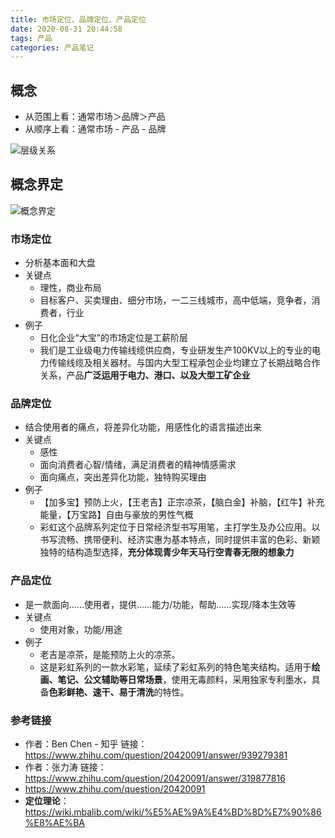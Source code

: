 ```yaml
---
title: 市场定位、品牌定位、产品定位
date: 2020-08-31 20:44:58
tags: 产品
categories: 产品笔记
---
```


## 概念

- 从范围上看：通常市场＞品牌＞产品
- 从顺序上看：通常市场 - 产品 - 品牌

![层级关系](https://i.loli.net/2020/08/31/phQdvl2KLWgGEcf.png)


## 概念界定

![概念界定](https://i.loli.net/2020/08/31/AbswIhO7Z2JcnLN.png)


### 市场定位

- 分析基本面和大盘
- 关键点
  - 理性，商业布局
  - 目标客户、买卖理由、细分市场，一二三线城市，高中低端，竞争者，消费者，行业
- 例子
  - 日化企业“大宝”的市场定位是工薪阶层
  - 我们是工业级电力传输线缆供应商，专业研发生产100KV以上的专业的电力传输线缆及相关器材。与国内大型工程承包企业均建立了长期战略合作关系，产品**广泛运用于电力、港口、以及大型工矿企业**

### 品牌定位

- 结合使用者的痛点，将差异化功能，用感性化的语言描述出来
- 关键点
  - 感性
  - 面向消费者心智/情绪，满足消费者的精神情感需求
  - 面向痛点，突出差异化功能，独特购买理由
- 例子
  - 【加多宝】预防上火，【王老吉】正宗凉茶，【脑白金】补脑，【红牛】补充能量，【万宝路】自由与豪放的男性气概
  - 彩虹这个品牌系列定位于日常经济型书写用笔，主打学生及办公应用。以书写流畅、携带便利、经济实惠为基本特点，同时提供丰富的色彩、新颖独特的结构造型选择，**充分体现青少年天马行空青春无限的想象力**

### 产品定位

- 是一款面向……使用者，提供……能力/功能，帮助……实现/降本生效等
- 关键点
  - 使用对象，功能/用途
- 例子
  - 老吉是凉茶，是能预防上火的凉茶。
  - 这是彩虹系列的一款水彩笔，延续了彩虹系列的特色笔夹结构。适用于**绘画、笔记、公文辅助等日常场景**，使用无毒颜料，采用独家专利墨水，具备**色彩鲜艳、速干、易于清洗**的特性。


### 参考链接
- 作者：Ben Chen - 知乎    链接：https://www.zhihu.com/question/20420091/answer/939279381
- 作者：张力涛    链接：https://www.zhihu.com/question/20420091/answer/319877816
- https://www.zhihu.com/question/20420091
- **定位理论**：https://wiki.mbalib.com/wiki/%E5%AE%9A%E4%BD%8D%E7%90%86%E8%AE%BA
